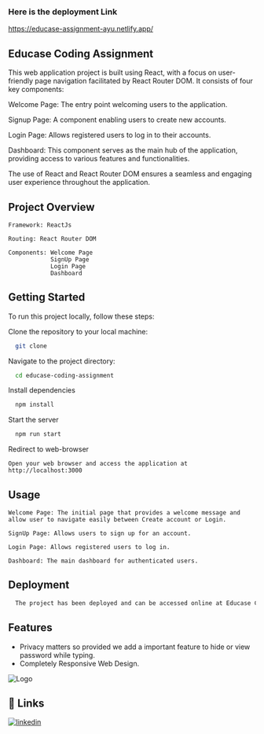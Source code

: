 ### Here is the deployment Link 

https://educase-assignment-ayu.netlify.app/

## Educase Coding Assignment

This web application project is built using React, with a focus on user-friendly page navigation facilitated by React Router DOM. It consists of four key components:

Welcome Page: The entry point welcoming users to the application.

Signup Page: A component enabling users to create new accounts.

Login Page: Allows registered users to log in to their accounts.

Dashboard: This component serves as the main hub of the application, providing access to various features and functionalities.

The use of React and React Router DOM ensures a seamless and engaging user experience throughout the application.

## Project Overview
    Framework: ReactJs

    Routing: React Router DOM

    Components: Welcome Page
                SignUp Page
                Login Page
                Dashboard

## Getting Started

To run this project locally, follow these steps:

Clone the repository to your local machine:
```bash
  git clone 
```

Navigate to the project directory:

```bash
  cd educase-coding-assignment
```

Install dependencies

```bash
  npm install
```

Start the server

```bash
  npm run start
```

Redirect to web-browser

    Open your web browser and access the application at http://localhost:3000


## Usage

```Welcome Page: The initial page that provides a welcome message and allow user to navigate easily between Create account or Login.```

```SignUp Page: Allows users to sign up for an account.```

```Login Page: Allows registered users to log in.```

```Dashboard: The main dashboard for authenticated users.```


## Deployment


```bash
  The project has been deployed and can be accessed online at Educase Coding Assignment.
```


## Features

- Privacy matters so provided we add a important feature to hide or view password while typing.
- Completely Responsive Web Design.




![Logo](https://cdn-icons-png.flaticon.com/128/837/837202.png?ga=GA1.1.1288937483.1676306643)



## 🔗 Links
[![linkedin](https://img.shields.io/badge/linkedin-0A66C2?style=for-the-badge&logo=linkedin&logoColor=white)](https://www.linkedin.com/in/ayushi-shrivastava-091299224/)
